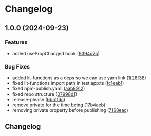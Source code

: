 # Changelog

## 1.0.0 (2024-09-23)


### Features

* added usePropChanged hook ([9394d75](https://github.com/icsaba/lit-functions/commit/9394d7581994391c78b6e48364908cf9fbfe87d3))


### Bug Fixes

* added lit-functions as a deps so we can use yarn link ([1f26f38](https://github.com/icsaba/lit-functions/commit/1f26f383582d49c9e53b4744c177e3556b769fbd))
* fixed lit-functions import path in test:app:ts ([fc1eab1](https://github.com/icsaba/lit-functions/commit/fc1eab1a37f02f624c05ebc8c3a455f69fdba6d9))
* fixed npm-publish.yaml ([aab8912](https://github.com/icsaba/lit-functions/commit/aab891287cebdca633dc5bc467b02928cd8ed1e2))
* fixed repo structure ([07998d1](https://github.com/icsaba/lit-functions/commit/07998d138cdef56417684ce56638a0ea6577d0ea))
* release-please ([6ba1fdc](https://github.com/icsaba/lit-functions/commit/6ba1fdcadfc39f76b97ef5c17863d74ce067adcd))
* remove private for the time being ([17b4aeb](https://github.com/icsaba/lit-functions/commit/17b4aeb7ec4f5bb713945e655259095aedff4aad))
* removing private property before publishing ([7168eac](https://github.com/icsaba/lit-functions/commit/7168eac549e7e494d7e4b59f645169814460d7c4))

## Changelog
